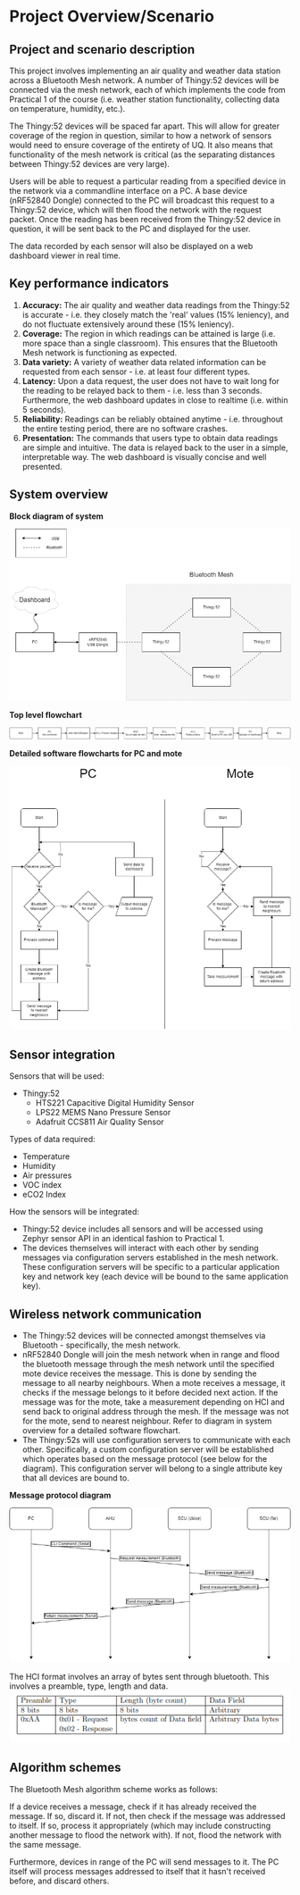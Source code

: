 # Project Overview/Scenario

## Project and scenario description
This project involves implementing an air quality and weather data station across a Bluetooth Mesh network. A number of Thingy:52 devices will be connected via the mesh network, each of which implements the code from Practical 1 of the course (i.e. weather station functionality, collecting data on temperature, humidity, etc.).

The Thingy:52 devices will be spaced far apart. This will allow for greater coverage of the region in question, similar to how a network of sensors would need to ensure coverage of the entirety of UQ. It also means that functionality of the mesh network is critical (as the separating distances between Thingy:52 devices are very large).

Users will be able to request a particular reading from a specified device in the network via a commandline interface on a PC. A base device (nRF52840 Dongle) connected to the PC will broadcast this request to a Thingy:52 device, which will then flood the network with the request packet. Once the reading has been received from the Thingy:52 device in question, it will be sent back to the PC and displayed for the user.

The data recorded by each sensor will also be displayed on a web dashboard viewer in real time.

## Key performance indicators
1. **Accuracy:** The air quality and weather data readings from the Thingy:52 is accurate - i.e. they closely match the 'real' values (15% leniency), and do not fluctuate extensively around these (15% leniency).
2. **Coverage:** The region in which readings can be attained is large (i.e. more space than a single classroom). This ensures that the Bluetooth Mesh network is functioning as expected.
3. **Data variety:** A variety of weather data related information can be requested from each sensor - i.e. at least four different types.
4. **Latency:** Upon a data request, the user does not have to wait long for the reading to be relayed back to them - i.e. less than 3 seconds. Furthermore, the web dashboard updates in close to realtime (i.e. within 5 seconds).
5. **Reliability:** Readings can be reliably obtained anytime - i.e. throughout the entire testing period, there are no software crashes.
6. **Presentation:** The commands that users type to obtain data readings are simple and intuitive. The data is relayed back to the user in a simple, interpretable way. The web dashboard is visually concise and well presented.


## System overview

**Block diagram of system**

![first](https://github.com/HarrisonCusack/csse4011-green-medusa/blob/main/milestone/hardware_diagram.png)

**Top level flowchart**

![second](https://github.com/HarrisonCusack/csse4011-green-medusa/blob/main/milestone/top_level_flowchart.png)

**Detailed software flowcharts for PC and mote**

![third](https://github.com/HarrisonCusack/csse4011-green-medusa/blob/main/milestone/detailed_flowcharts.png)




## Sensor integration
Sensors that will be used:
- Thingy:52
  - HTS221 Capacitive Digital Humidity Sensor
  - LPS22 MEMS Nano Pressure Sensor
  - Adafruit CCS811 Air Quality Sensor

Types of data required:
- Temperature
- Humidity
- Air pressures
- VOC index
- eCO2 Index

How the sensors will be integrated:
- Thingy:52 device includes all sensors and will be accessed using Zephyr sensor API in an identical fashion to Practical 1.
- The devices themselves will interact with each other by sending messages via configuration servers established in the mesh network. These configuration servers will be specific to a particular application key and network key (each device will be bound to the same application key).

## Wireless network communication
- The Thingy:52 devices will be connected amongst themselves via Bluetooth - specifically, the mesh network.
- nRF52840 Dongle will join the mesh network when in range and flood the bluetooth message through the mesh network until the specified mote device receives the message. 
This is done by sending the message to all nearby neighbours. When a mote receives a message, it checks if the message belongs to it before decided next action. If the message was for the mote, take a measurement depending on HCI and send back to original address through the mesh. If the message was not for the mote, send to nearest neighbour. Refer to diagram in system overview for a detailed software flowchart.
- The Thingy:52s will use configuration servers to communicate with each other. Specifically, a custom configuration server will be established which operates based on the message protocol (see below for the diagram). This configuration server will belong to a single attribute key that all devices are bound to.

**Message protocol diagram**

![fourth](https://github.com/HarrisonCusack/csse4011-green-medusa/blob/main/milestone/message_protocol_diagram.png)

The HCI format involves an array of bytes sent through bluetooth.
This involves a preamble, type, length and data.
![hci](https://github.com/HarrisonCusack/csse4011-green-medusa/blob/main/milestone/hci.png)



## Algorithm schemes
The Bluetooth Mesh algorithm scheme works as follows:

If a device receives a message, check if it has already received the message. If so, discard it. If not, then check if the message was addressed to itself. If so, process it appropriately (which may include constructing another message to flood the network with). If not, flood the network with the same message.

Furthermore, devices in range of the PC will send messages to it. The PC itself will process messages addressed to itself that it hasn't received before, and discard others.
